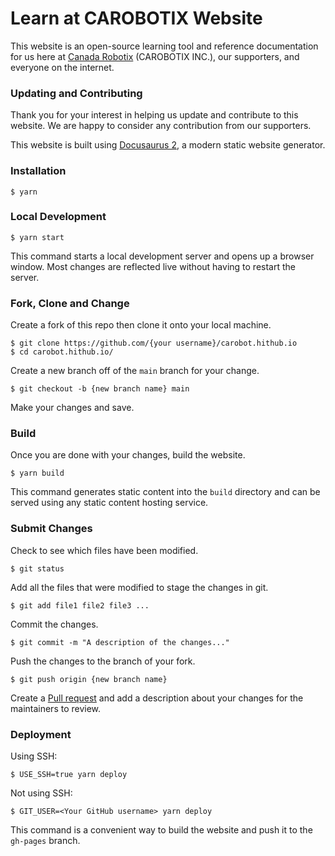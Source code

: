 # Learn at CAROBOTIX Website

This website is an open-source learning tool and reference documentation for us here at [Canada Robotix](https://www.canadarobotix.com/) (CAROBOTIX INC.), our supporters, and everyone on the internet.

### Updating and Contributing

Thank you for your interest in helping us update and contribute to this website. We are happy to consider any contribution from our supporters.

This website is built using [Docusaurus 2](https://docusaurus.io/), a modern static website generator.

### Installation

```
$ yarn
```

### Local Development

```
$ yarn start
```

This command starts a local development server and opens up a browser window. Most changes are reflected live without having to restart the server.

### Fork, Clone and Change

Create a fork of this repo then clone it onto your local machine.

```
$ git clone https://github.com/{your username}/carobot.hithub.io
$ cd carobot.hithub.io/
```
Create a new branch off of the `main` branch for your change.
```
$ git checkout -b {new branch name} main
```
Make your changes and save.

### Build

Once you are done with your changes, build the website.

```
$ yarn build
```

This command generates static content into the `build` directory and can be served using any static content hosting service.

### Submit Changes

Check to see which files have been modified.
```
$ git status
```
Add all the files that were modified to stage the changes in git.
```
$ git add file1 file2 file3 ...
```
Commit the changes.
```
$ git commit -m "A description of the changes..."
```
Push the changes to the branch of your fork.
```
$ git push origin {new branch name}
```
Create a [Pull request](https://docs.github.com/en/pull-requests/collaborating-with-pull-requests/proposing-changes-to-your-work-with-pull-requests/creating-a-pull-request) and add a description about your changes for the maintainers to review.

### Deployment

Using SSH:

```
$ USE_SSH=true yarn deploy
```

Not using SSH:

```
$ GIT_USER=<Your GitHub username> yarn deploy
```

This command is a convenient way to build the website and push it to the `gh-pages` branch.